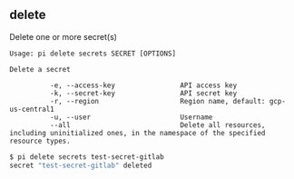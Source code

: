 delete
------------------------------
Delete one or more secret(s)

    Usage: pi delete secrets SECRET [OPTIONS]

    Delete a secret

              -e, --access-key                API access key
              -k, --secret-key                API secret key
              -r, --region                    Region name, default: gcp-us-central1
              -u, --user                      Username
              --all                           Delete all resources, including uninitialized ones, in the namespace of the specified resource types.
```sh
$ pi delete secrets test-secret-gitlab
secret "test-secret-gitlab" deleted
```
